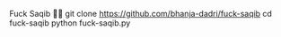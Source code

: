 Fuck Saqib 🥺🥺
git clone https://github.com/bhanja-dadri/fuck-saqib 
cd fuck-saqib 
python fuck-saqib.py
